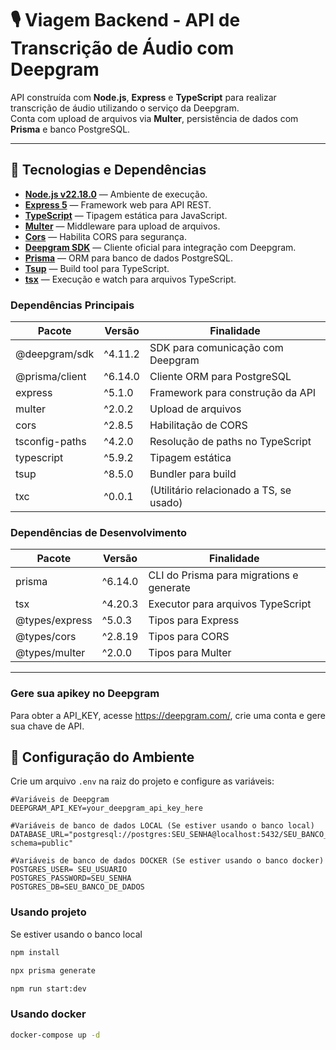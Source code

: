 # 🎙️ Viagem Backend - API de Transcrição de Áudio com Deepgram

API construída com **Node.js**, **Express** e **TypeScript** para realizar transcrição de áudio utilizando o serviço da Deepgram.  
Conta com upload de arquivos via **Multer**, persistência de dados com **Prisma** e banco PostgreSQL.

---

## 🧰 Tecnologias e Dependências

- **[Node.js v22.18.0](https://nodejs.org/)** — Ambiente de execução.
- **[Express 5](https://expressjs.com/)** — Framework web para API REST.
- **[TypeScript](https://www.typescriptlang.org/)** — Tipagem estática para JavaScript.
- **[Multer](https://github.com/expressjs/multer)** — Middleware para upload de arquivos.
- **[Cors](https://github.com/expressjs/cors)** — Habilita CORS para segurança.
- **[Deepgram SDK](https://github.com/deepgram/deepgram-node-sdk)** — Cliente oficial para integração com Deepgram.
- **[Prisma](https://www.prisma.io/)** — ORM para banco de dados PostgreSQL.
- **[Tsup](https://tsup.egoist.dev/)** — Build tool para TypeScript.
- **[tsx](https://github.com/esbuild-kit/tsx)** — Execução e watch para arquivos TypeScript.

### Dependências Principais

| Pacote             | Versão  | Finalidade                             |
|--------------------|---------|--------------------------------------|
| @deepgram/sdk      | ^4.11.2 | SDK para comunicação com Deepgram    |
| @prisma/client     | ^6.14.0 | Cliente ORM para PostgreSQL           |
| express            | ^5.1.0  | Framework para construção da API      |
| multer             | ^2.0.2  | Upload de arquivos                    |
| cors               | ^2.8.5  | Habilitação de CORS                   |
| tsconfig-paths     | ^4.2.0  | Resolução de paths no TypeScript      |
| typescript         | ^5.9.2  | Tipagem estática                      |
| tsup               | ^8.5.0  | Bundler para build                    |
| txc                | ^0.0.1  | (Utilitário relacionado a TS, se usado) |

### Dependências de Desenvolvimento

| Pacote          | Versão  | Finalidade                           |
|-----------------|---------|------------------------------------|
| prisma          | ^6.14.0 | CLI do Prisma para migrations e generate|
| tsx             | ^4.20.3 | Executor para arquivos TypeScript   |
| @types/express  | ^5.0.3  | Tipos para Express                   |
| @types/cors     | ^2.8.19 | Tipos para CORS                     |
| @types/multer   | ^2.0.0  | Tipos para Multer                   |

---

### Gere sua apikey no Deepgram

Para obter a API_KEY, acesse https://deepgram.com/, crie uma conta e gere sua chave de API.

## 🔑 Configuração do Ambiente

Crie um arquivo `.env` na raiz do projeto e configure as variáveis:

```env
#Variáveis de Deepgram
DEEPGRAM_API_KEY=your_deepgram_api_key_here

#Variáveis de banco de dados LOCAL (Se estiver usando o banco local)
DATABASE_URL="postgresql://postgres:SEU_SENHA@localhost:5432/SEU_BANCO_DE_DADOS?schema=public"

#Variáveis de banco de dados DOCKER (Se estiver usando o banco docker)
POSTGRES_USER= SEU_USUARIO
POSTGRES_PASSWORD=SEU_SENHA
POSTGRES_DB=SEU_BANCO_DE_DADOS

```

### Usando projeto

Se estiver usando o banco local
```bash
npm install
```
```bash
npx prisma generate
```

```bash
npm run start:dev
```

### Usando docker
```bash
docker-compose up -d
```




